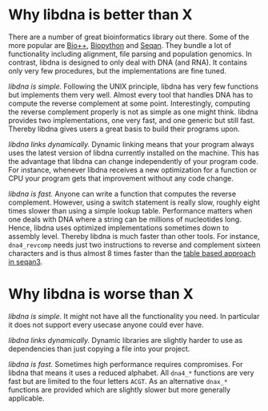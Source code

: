 # Why libdna is better than X

There are a number of great bioinformatics library out there. Some of the more popular are [Bio++](http://biopp.univ-montp2.fr), [Biopython](https://biopython.org) and [Seqan](https://docs.seqan.de/seqan3.html). They bundle a lot of functionality including alignment, file parsing and population genomics. In contrast, libdna is designed to only deal with DNA (and RNA). It contains only very few procedures, but the implementations are fine tuned.

*libdna is simple.* Following the UNIX principle, libdna has very few functions but implements them very well. Almost every tool that handles DNA has to compute the reverse complement at some point. Interestingly, computing the reverse complement properly is not as simple as one might think. libdna provides two implementations, one very fast, and one generic but still fast. Thereby libdna gives users a great basis to build their programs upon.

*libdna links dynamically.* Dynamic linking means that your program always uses the latest version of libdna currently installed on the machine. This has the advantage that libdna can change independently of your program code. For instance, whenever libdna receives a new optimization for a function or CPU your program gets that improvement without any code change.

*libdna is fast.* Anyone can write a function that computes the reverse complement. However, using a switch statement is really slow, roughly eight times slower than using a simple lookup table. Performance matters when one deals with DNA where a string can be millions of nucleotides long. Hence, libdna uses optimized implementations sometimes down to assembly level. Thereby libdna is much faster than other tools. For instance, `dna4_revcomp` needs just two instructions to reverse and complement sixteen characters and is thus almost 8 times faster than the [table based approach in seqan3](https://github.com/seqan/seqan3/issues/1970).


# Why libdna is worse than X

*libdna is simple.* It might not have all the functionality you need. In particular it does not support every usecase anyone could ever have.

*libdna links dynamically.* Dynamic libraries are slightly harder to use as dependencies than just copying a file into your project.

*libdna is fast.* Sometimes high performance requires compromises. For libdna that means it uses a reduced alphabet. All `dna4_*` functions are very fast but are limited to the four letters `ACGT`. As an alternative `dnax_*` functions are provided which are slightly slower but more generally applicable.
